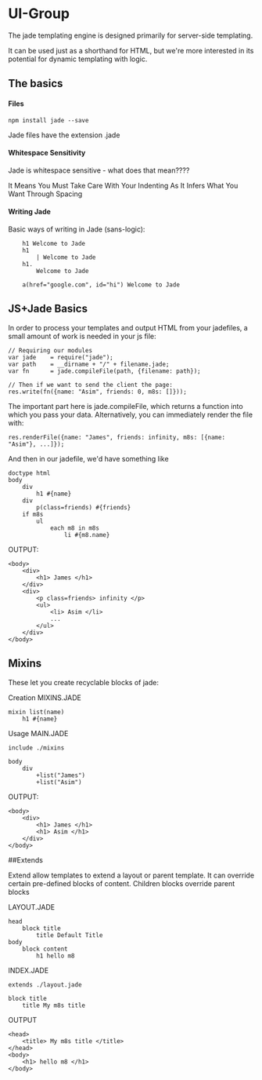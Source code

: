 # UI-Group
The jade templating engine is designed primarily for server-side templating.

It can be used just as a shorthand for HTML, but we're more interested in its potential for dynamic templating with logic.


## The basics

#### Files

```
npm install jade --save
```

Jade files have the extension .jade

#### Whitespace Sensitivity
Jade is whitespace sensitive - what does that mean????

It
	Means
		You
			Must
				Take
					Care
						With
							Your
								Indenting
							As
						It
					Infers
				What
			You
		Want
	Through
Spacing


#### Writing Jade
Basic ways of writing in Jade (sans-logic):

```
	h1 Welcome to Jade
	h1
		| Welcome to Jade
	h1.
		Welcome to Jade
```
```
	a(href="google.com", id="hi") Welcome to Jade
```


## JS+Jade Basics

In order to process your templates and output HTML from your jadefiles, a small amount of work is needed in your js file:

```
// Requiring our modules
var jade 	= require("jade");
var path 	= __dirname + "/" + filename.jade;
var fn 		= jade.compileFile(path, {filename: path});

// Then if we want to send the client the page:
res.write(fn({name: "Asim", friends: 0, m8s: []}));
```

The important part here is jade.compileFile, which returns a function into which you pass your data. Alternatively, you can immediately render the file with: 

```
res.renderFile({name: "James", friends: infinity, m8s: [{name: "Asim"}, ...]});
``` 

And then in our jadefile, we'd have something like

```
doctype html
body
	div
		h1 #{name}
	div
		p(class=friends) #{friends}
	if m8s
		ul
			each m8 in m8s
				li #{m8.name}
```

OUTPUT:
```
<body>
	<div>
		<h1> James </h1>
	</div>
	<div>
		<p class=friends> infinity </p>
		<ul>
			<li> Asim </li>
			...
		</ul>
	</div>
</body>
```

## Mixins

These let you create recyclable blocks of jade:

Creation
MIXINS.JADE
```
mixin list(name)
	h1 #{name}
```

Usage
MAIN.JADE
```
include ./mixins

body
	div
		+list("James")
		+list("Asim")
```

OUTPUT:
```
<body>
	<div>
		<h1> James </h1>
		<h1> Asim </h1>
	</div>
</body>
```

##Extends

Extend allow templates to extend a layout or parent template. It can override certain pre-defined blocks of content. Children blocks override parent blocks

LAYOUT.JADE
```
head
	block title
		title Default Title
body 
	block content
		h1 hello m8
```

INDEX.JADE
```
extends ./layout.jade

block title
	title My m8s title

```

OUTPUT
```
<head>
	<title> My m8s title </title>
</head>
<body>
	<h1> hello m8 </h1>
</body>
```